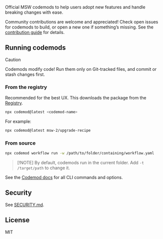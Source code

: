 
Official MSW codemods to help users adopt new features and handle breaking changes with ease.

Community contributions are welcome and appreciated! Check open issues for codemods to build, or open a new one if something’s missing. See the [contribution guide](./CONTRIBUTING.md) for details.

## Running codemods
> [!CAUTION]
> Codemods modify code! Run them only on Git-tracked files, and commit or stash changes first.

### From the registry
Recommended for the best UX. This downloads the package from the [Registry](https://app.codemod.com/registry).

```bash
npx codemod@latest <codemod-name>
```

For example:

```bash
npx codemod@latest msw-2/upgrade-recipe
```

### From source

```bash
npx codemod workflow run -w /path/to/folder/containing/workflow.yaml
```

> \[!NOTE]
> By default, codemods run in the current folder. Add `-t /target/path` to change it.

See the [Codemod docs](https://go.codemod.com/cli-docs) for all CLI commands and options.

## Security

See [SECURITY.md](./SECURITY.md).

## License

MIT
